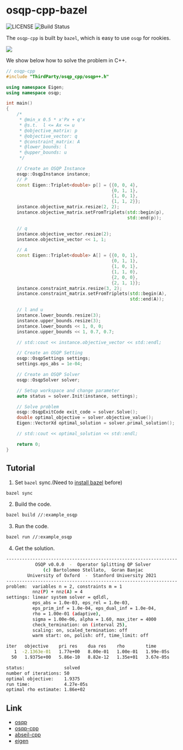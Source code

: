 # **osqp-cpp-bazel**

![LICENSE](https://img.shields.io/badge/license-Apache%202-blue)
![Build Status](https://travis-ci.com/JoeyBling/yilia-plus-demo.svg?branch=master)

The `osqp-cpp` is built by `bazel`, which is easy to use `osqp` for rookies.

![](http://latex.codecogs.com/svg.latex?\begin{aligned}minimize\quad&\frac{1}{2}x^T\begin{bmatrix}4&1\\\\1&2\end{bmatrix}x+\begin{bmatrix}1\\\\1\end{bmatrix}^Tx\\\\s.t.\quad&\begin{bmatrix}1\\\\0\\\\0\end{bmatrix}\le\begin{bmatrix}1&1\\\\1&0\\\\0&1\end{bmatrix}x\le\begin{bmatrix}1\\\\0.7\\\\0.7\end{bmatrix}\end{aligned})

We show below how to solve the problem in C++.

```c++
// osqp-cpp
#include "ThirdParty/osqp_cpp/osqp++.h"

using namespace Eigen;
using namespace osqp;

int main()
{
    /*
     * @min_x 0.5 * x'Px + q'x
     * @s.t.  l <= Ax <= u
     * @objective_matrix: p
     * @objective_vector: q
     * @constraint_matrix: A
     * @lower_bounds: l
     * @upper_bounds: u
     */

    // Create an OSQP Instance
    osqp::OsqpInstance instance;
    // P
    const Eigen::Triplet<double> p[] = {{0, 0, 4},
                                        {0, 1, 1},
                                        {1, 0, 1},
                                        {1, 1, 2}};
    instance.objective_matrix.resize(2, 2);
    instance.objective_matrix.setFromTriplets(std::begin(p),
                                              std::end(p));

    // q
    instance.objective_vector.resize(2);
    instance.objective_vector << 1, 1;

    // A
    const Eigen::Triplet<double> A[] = {{0, 0, 1},
                                        {0, 1, 1},
                                        {1, 0, 1},
                                        {1, 1, 0},
                                        {2, 0, 0},
                                        {2, 1, 1}};
    instance.constraint_matrix.resize(3, 2);
    instance.constraint_matrix.setFromTriplets(std::begin(A),
                                               std::end(A));

    // l and u
    instance.lower_bounds.resize(3);
    instance.upper_bounds.resize(3);
    instance.lower_bounds << 1, 0, 0;
    instance.upper_bounds << 1, 0.7, 0.7;

    // std::cout << instance.objective_vector << std::endl;

    // Create an OSQP Setting
    osqp::OsqpSettings settings;
    settings.eps_abs = 1e-04;

    // Create an OSQP Solver
    osqp::OsqpSolver solver;

    // Setup workspace and change parameter
    auto status = solver.Init(instance, settings);

    // Solve problem
    osqp::OsqpExitCode exit_code = solver.Solve();
    double optimal_objective = solver.objective_value();
    Eigen::VectorXd optimal_solution = solver.primal_solution();

    // std::cout << optimal_solution << std::endl;

    return 0;
}
```

## Tutorial

1. Set `bazel` sync.(Need to [install bazel](https://docs.bazel.build/versions/main/install.html) before)

```bash
bazel sync
```

2. Build the code.

```bash
bazel build //:example_osqp
```

3. Run the code.

```bash
bazel run //:example_osqp
```

4. Get the solution.

```bash
-----------------------------------------------------------------
           OSQP v0.0.0  -  Operator Splitting QP Solver
              (c) Bartolomeo Stellato,  Goran Banjac
        University of Oxford  -  Stanford University 2021
-----------------------------------------------------------------
problem:  variables n = 2, constraints m = 1
          nnz(P) + nnz(A) = 4
settings: linear system solver = qdldl,
          eps_abs = 1.0e-03, eps_rel = 1.0e-03,
          eps_prim_inf = 1.0e-04, eps_dual_inf = 1.0e-04,
          rho = 1.00e-01 (adaptive),
          sigma = 1.00e-06, alpha = 1.60, max_iter = 4000
          check_termination: on (interval 25),
          scaling: on, scaled_termination: off
          warm start: on, polish: off, time_limit: off

iter   objective    pri res    dua res    rho        time
   1  -2.1363e-01   1.77e+00   8.00e-01   1.00e-01   1.99e-05s
  50   1.9375e+00   5.86e-10   8.82e-12   1.35e+01   3.67e-05s

status:               solved
number of iterations: 50
optimal objective:    1.9375
run time:             4.27e-05s
optimal rho estimate: 1.86e+02
```

## 

## Link

- [osqp](https://github.com/osqp/osqp)
- [osqp-cpp](https://github.com/google/osqp-cpp)
- [abseil-cpp](https://github.com/abseil/abseil-cpp)
- [eigen](https://gitlab.com/libeigen/eigen)
